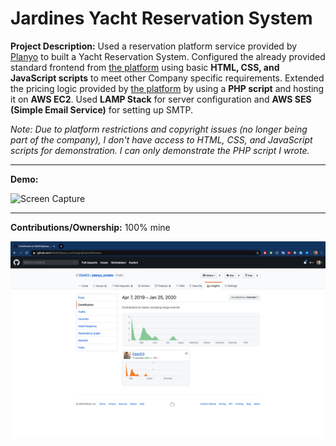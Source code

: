 # Jardines Yacht Reservation System

**Project Description:** Used a reservation platform service provided by [Planyo](https://www.planyo.com/) to built a Yacht Reservation System. Configured the already provided standard frontend from [the platform](https://www.planyo.com/) using basic **HTML, CSS, and JavaScript scripts** to meet other Company specific requirements. Extended the pricing logic provided by [the platform](https://www.planyo.com/) by using a **PHP script** and hosting it on **AWS EC2**. Used **LAMP Stack** for server configuration and **AWS SES (Simple Email Service)** for setting up SMTP.

*Note: Due to platform restrictions and copyright issues (no longer being part of the company), I don't have access to HTML, CSS, and JavaScript scripts for demonstration. I can only demonstrate the PHP script I wrote.*

---

**Demo:**

![Screen Capture](https://github.com/Ebbi53/past_projects_demos/blob/master/3.%20Yacht%20Reservation%20System/Screen%20Recording%202020-01-24%20at%208.25.00%20PM.gif)

---

**Contributions/Ownership:** 100% mine

![Screen Capture](https://github.com/Ebbi53/past_projects_demos/blob/master/3.%20Yacht%20Reservation%20System/Screenshot%202020-01-25%20at%201.50.49%20AM.png)
